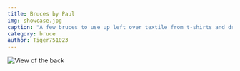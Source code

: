 ```yaml
---
title: Bruces by Paul
img: showcase.jpg
caption: "A few bruces to use up left over textile from t-shirts and dresses"
category: bruce
author: Tiger751023
---
```


![View of the back](/img/showcase/bruces-by-paul/high_back.jpg)
